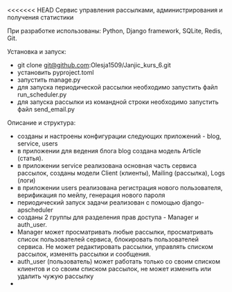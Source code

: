 <<<<<<< HEAD
Сервис управления рассылками, администрирования и получения статистики

При разработке использованы:
Python, Django framework, SQLite, Redis, Git.

Установка и запуск:
- git clone git@github.com:Olesja1509/Janjic_kurs_6.git
- установить pyproject.toml
- запустить manage.py
- для запуска периодической рассылки необходимо запустить файл run_scheduler.py
- для запуска рассылки из командной строки необходимо запустить файл send_email.py

Описание и структура:
- созданы и настроены конфигурации следующих приложений - blog, service, users
- в приложении для ведения блога blog создана модель Article (статья).
- в приложении service реализована основная часть сервиса рассылок, созданы модели Client (клиенты), Mailing (рассылка), Logs (логи)
- в приложении users реализована регистрация нового пользователя, верификация по мейлу, генерация нового пароля
- периодический запуск задачи реализован с помощью django-apscheduler
- созданы 2 группы для разделения прав доступа - Manager и auth_user. 
- Manager может просматривать любые рассылки, просматривать список пользователей сервиса, блокировать пользователей сервиса.
Не может редактировать рассылки, управлять списком рассылок, изменять рассылки и сообщения.
- auth_user (пользователь) может работать только со своим списком клиентов и со своим списком рассылок, не может изменить или удалить чужую рассылку
- 

